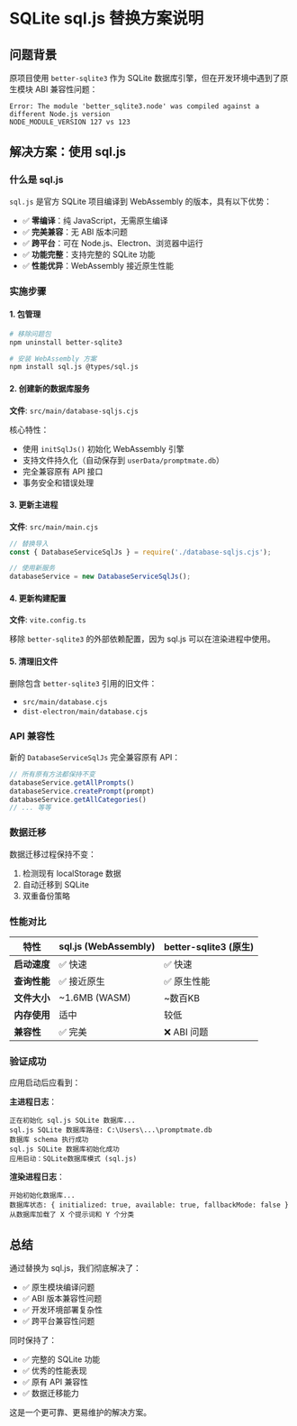 # SQLite sql.js 替换方案说明

## 问题背景

原项目使用 `better-sqlite3` 作为 SQLite 数据库引擎，但在开发环境中遇到了原生模块 ABI 兼容性问题：

```
Error: The module 'better_sqlite3.node' was compiled against a different Node.js version
NODE_MODULE_VERSION 127 vs 123
```

## 解决方案：使用 sql.js

### 什么是 sql.js

`sql.js` 是官方 SQLite 项目编译到 WebAssembly 的版本，具有以下优势：

- ✅ **零编译**：纯 JavaScript，无需原生编译
- ✅ **完美兼容**：无 ABI 版本问题
- ✅ **跨平台**：可在 Node.js、Electron、浏览器中运行
- ✅ **功能完整**：支持完整的 SQLite 功能
- ✅ **性能优异**：WebAssembly 接近原生性能

### 实施步骤

#### 1. 包管理
```bash
# 移除问题包
npm uninstall better-sqlite3

# 安装 WebAssembly 方案
npm install sql.js @types/sql.js
```

#### 2. 创建新的数据库服务

**文件**: `src/main/database-sqljs.cjs`

核心特性：
- 使用 `initSqlJs()` 初始化 WebAssembly 引擎
- 支持文件持久化（自动保存到 `userData/promptmate.db`）
- 完全兼容原有 API 接口
- 事务安全和错误处理

#### 3. 更新主进程

**文件**: `src/main/main.cjs`

```javascript
// 替换导入
const { DatabaseServiceSqlJs } = require('./database-sqljs.cjs');

// 使用新服务
databaseService = new DatabaseServiceSqlJs();
```

#### 4. 更新构建配置

**文件**: `vite.config.ts`

移除 `better-sqlite3` 的外部依赖配置，因为 sql.js 可以在渲染进程中使用。

#### 5. 清理旧文件

删除包含 `better-sqlite3` 引用的旧文件：
- `src/main/database.cjs`
- `dist-electron/main/database.cjs`

### API 兼容性

新的 `DatabaseServiceSqlJs` 完全兼容原有 API：

```javascript
// 所有原有方法都保持不变
databaseService.getAllPrompts()
databaseService.createPrompt(prompt)
databaseService.getAllCategories()
// ... 等等
```

### 数据迁移

数据迁移过程保持不变：
1. 检测现有 localStorage 数据
2. 自动迁移到 SQLite
3. 双重备份策略

### 性能对比

| 特性 | sql.js (WebAssembly) | better-sqlite3 (原生) |
|------|---------------------|---------------------|
| **启动速度** | ✅ 快速 | ✅ 快速 |
| **查询性能** | ✅ 接近原生 | ✅ 原生性能 |
| **文件大小** | ~1.6MB (WASM) | ~数百KB |
| **内存使用** | 适中 | 较低 |
| **兼容性** | ✅ 完美 | ❌ ABI 问题 |

### 验证成功

应用启动后应看到：

**主进程日志**：
```
正在初始化 sql.js SQLite 数据库...
sql.js SQLite 数据库路径: C:\Users\...\promptmate.db
数据库 schema 执行成功
sql.js SQLite 数据库初始化成功
应用启动：SQLite数据库模式 (sql.js)
```

**渲染进程日志**：
```
开始初始化数据库...
数据库状态: { initialized: true, available: true, fallbackMode: false }
从数据库加载了 X 个提示词和 Y 个分类
```

## 总结

通过替换为 sql.js，我们彻底解决了：
- ✅ 原生模块编译问题
- ✅ ABI 版本兼容性问题
- ✅ 开发环境部署复杂性
- ✅ 跨平台兼容性问题

同时保持了：
- ✅ 完整的 SQLite 功能
- ✅ 优秀的性能表现
- ✅ 原有 API 兼容性
- ✅ 数据迁移能力

这是一个更可靠、更易维护的解决方案。
